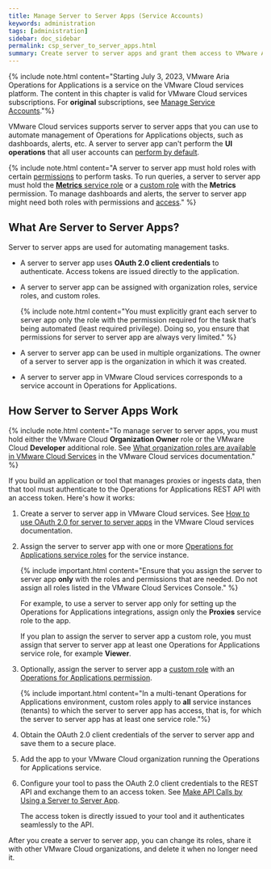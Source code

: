 ```yaml
---
title: Manage Server to Server Apps (Service Accounts)
keywords: administration
tags: [administration]
sidebar: doc_sidebar
permalink: csp_server_to_server_apps.html
summary: Create server to server apps and grant them access to VMware Aria Operations for Applications on VMware Cloud services.
---
```


{% include note.html content="Starting July 3, 2023, VMware Aria Operations for Applications is a service on the VMware Cloud services platform. The content in this chapter is valid for VMware Cloud services subscriptions. For **original** subscriptions, see [Manage Service Accounts](service-accounts.html)."%}

VMware Cloud services supports server to server apps that you can use to automate management of Operations for Applications objects, such as dashboards, alerts, etc. A server to server app can't perform the **UI operations** that all user accounts can [perform by default](csp_permissions_overview.html#default-tasks).

{% include note.html content="A server to server app must hold roles with certain [permissions](csp_permissions_overview.html#operations-for-applications-permissions) to perform tasks. To run queries, a server to server app must hold the [**Metrics** service role](csp_users_roles.html#operations-for-applications-service-roles-built-in) or a [custom role](csp_users_roles.html#create-edit-or-delete-a-custom-role) with the **Metrics** permission. To manage dashboards and alerts, the server to server app might need both roles with permissions and [access](csp_access.html)." %}

## What Are Server to Server Apps?

Server to server apps are used for automating management tasks. 

* A server to server app uses **OAuth 2.0 client credentials** to authenticate. Access tokens are issued directly to the application.
* A server to server app can be assigned with organization roles, service roles, and custom roles.

  {% include note.html content="You must explicitly grant each server to server app only the role with the permission required for the task that’s being automated (least required privilege). Doing so, you ensure that permissions for server to server app are always very limited." %}
* A server to server app can be used in multiple organizations. The owner of a server to server app is the organization in which it was created.
* A server to server app in VMware Cloud services corresponds to a service account in Operations for Applications.

## How Server to Server Apps Work

{% include note.html content="To manage server to server apps, you must hold either the VMware Cloud **Organization Owner** role or the VMware Cloud **Developer** additional role. See [What organization roles are available in VMware Cloud Services](https://docs.vmware.com/en/VMware-Cloud-services/services/Using-VMware-Cloud-Services/GUID-C11D3AAC-267C-4F16-A0E3-3EDF286EBE53.html) in the VMware Cloud services documentation." %}

If you build an application or tool that manages proxies or ingests data, then that tool must authenticate to the Operations for Applications REST API with an access token. Here's how it works:

1. Create a server to server app in VMware Cloud services. See [How to use OAuth 2.0 for server to server apps](https://docs.vmware.com/en/VMware-Cloud-services/services/Using-VMware-Cloud-Services/GUID-327AE12A-85DB-474B-89B2-86651DF91C77.html) in the VMware Cloud services documentation.
1. Assign the server to server app with one or more [Operations for Applications service roles](csp_users_roles.html#operations-for-applications-service-roles-built-in) for the service instance.

   {% include important.html content="Ensure that you assign the server to server app **only** with the roles and permissions that are needed. Do not assign all roles listed in the VMware Cloud Services Console." %}

   For example, to use a server to server app only for setting up the Operations for Applications integrations, assign only the **Proxies** service role to the app.

   If you plan to assign the server to server app a custom role, you must assign that server to server app at least one Operations for Applications service role, for example **Viewer**.

1. Optionally, assign the server to server app a [custom role](csp_users_roles.html#create-edit-or-delete-a-custom-role) with an [Operations for Applications permission](csp_permissions_overview.html#operations-for-applications-permissions).

    {% include important.html content="In a multi-tenant Operations for Applications environment, custom roles apply to **all** service instances (tenants) to which the server to server app has access, that is, for which the server to server app has at least one service role."%}
    
1. Obtain the OAuth 2.0 client credentials of the server to server app and save them to a secure place.
1. Add the app to your VMware Cloud organization running the Operations for Applications service.
1. Configure your tool to pass the OAuth 2.0 client credentials to the REST API and exchange them to an access token. See [Make API Calls by Using a Server to Server App](using_wavefront_api.html#make-api-calls-by-using-a-server-to-server-app).

   The access token is directly issued to your tool and it authenticates seamlessly to the API.

After you create a server to server app, you can change its roles, share it with other VMware Cloud organizations, and delete it when no longer need it.


